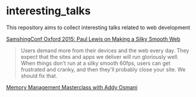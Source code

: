 # interesting_talks
This repository aims to collect interesting talks related to web development

[SamshingConf Oxford 2015: Paul Lewis on Making a Silky Smooth Web](https://vimeo.com/125121010 "SamshingConf Oxford 2015: Paul Lewis on Making a Silky Smooth Web")
> Users demand more from their devices and the web every day. They expect that the sites and apps we deliver will run gloriously well. When things don't run at a silky smooth 60fps, users can get frustrated and cranky, and then they'll probably close your site. We should fix that.


[Memory Management Masterclass with Addy Osmani](https://www.youtube.com/watch?v=LaxbdIyBkL0 "Memory Management Masterclass with Addy Osmani")